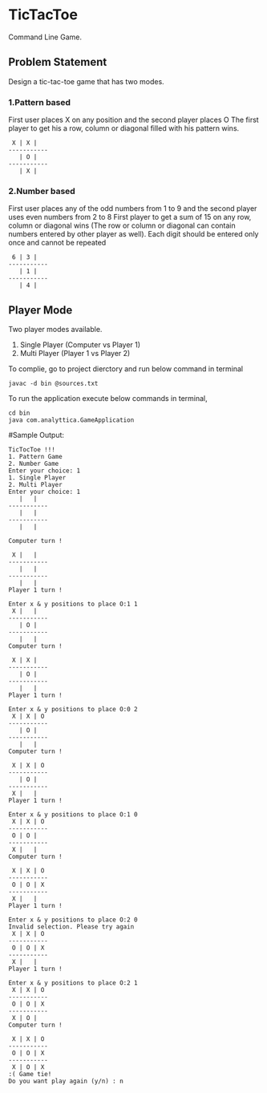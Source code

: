 # TicTacToe
Command Line Game.

## Problem Statement
Design a tic-tac-toe game that has two modes.

### 1.Pattern based
First user places X on any position and the second player places O
The first player to get his a row, column or diagonal filled with his pattern wins.

```
 X | X |   
-----------
   | O |   
-----------
   | X |   
````

### 2.Number based
First user places any of the odd numbers from 1 to 9 and the second player uses even numbers from 2 to 8
First player to get a sum of 15 on any row, column or diagonal wins (The row or column or diagonal can contain numbers entered by other player as well). Each digit should be entered only once and cannot be repeated

```
 6 | 3 |   
-----------
   | 1 |   
-----------
   | 4 |   
````

## Player Mode
Two player modes available. 
1. Single Player (Computer vs Player 1)
2. Multi Player (Player 1 vs Player 2)


To complie, go to project dierctory and run below command in terminal
```
javac -d bin @sources.txt
```

To run the application execute below commands in terminal,
```
cd bin
java com.analyttica.GameApplication
```

#Sample Output:
```
TicTocToe !!!
1. Pattern Game
2. Number Game
Enter your choice: 1
1. Single Player
2. Multi Player
Enter your choice: 1
   |   |   
-----------
   |   |   
-----------
   |   |   

Computer turn !

 X |   |   
-----------
   |   |   
-----------
   |   |   
Player 1 turn !

Enter x & y positions to place O:1 1
 X |   |   
-----------
   | O |   
-----------
   |   |   
Computer turn !

 X | X |   
-----------
   | O |   
-----------
   |   |   
Player 1 turn !

Enter x & y positions to place O:0 2
 X | X | O 
-----------
   | O |   
-----------
   |   |   
Computer turn !

 X | X | O 
-----------
   | O |   
-----------
 X |   |   
Player 1 turn !

Enter x & y positions to place O:1 0
 X | X | O 
-----------
 O | O |   
-----------
 X |   |   
Computer turn !

 X | X | O 
-----------
 O | O | X 
-----------
 X |   |   
Player 1 turn !

Enter x & y positions to place O:2 0
Invalid selection. Please try again
 X | X | O 
-----------
 O | O | X 
-----------
 X |   |   
Player 1 turn !

Enter x & y positions to place O:2 1
 X | X | O 
-----------
 O | O | X 
-----------
 X | O |   
Computer turn !

 X | X | O 
-----------
 O | O | X 
-----------
 X | O | X 
:( Game tie!
Do you want play again (y/n) : n
```
